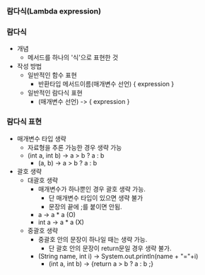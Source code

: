 ### 람다식(Lambda expression)

### 람다식
  - 개념
    - 메서드를 하나의 '식'으로 표현한 것
  - 작성 방법
    - 일반적인 함수 표현
      - 반환타입 메서드이름(매개변수 선언) { expression }
    - 일반적인 람다식 표현
      - (매개변수 선언) -> { expression }   
### 람다식 표현
  - 매개변수 타입 생략 
    - 자료형을 추론 가능한 경우 생략 가능 
    - (int a, int b) -> a > b ? a : b
      - (a, b) -> a > b ? a : b
  - 괄호 생략
    - 대괄호 생략
      - 매개변수가 하나뿐인 경우 괄호 생략 가능. 
        - 단 매개변수 타입이 있으면 생략 불가
        - 문장의 끝에 ;를 붙이면 안됨.
      - a -> a * a (O)
      - int a -> a * a (X)
    - 중괄호 생략
      - 중괄호 안의 문장이 하나일 때는 생략 가능. 
        - 단 괄호 안의 문장이 return문일 경우 생략 불가.
      - (String name, int i) -> System.out.println(name + "="+i)
        - (int a, int b) -> {return a > b ? a : b ;} 

          







     
